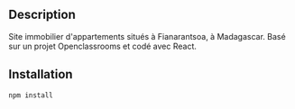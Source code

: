 ## Description

Site immobilier d'appartements situés à Fianarantsoa, à Madagascar. Basé sur un projet Openclassrooms et codé avec React.

## Installation

```
npm install
```